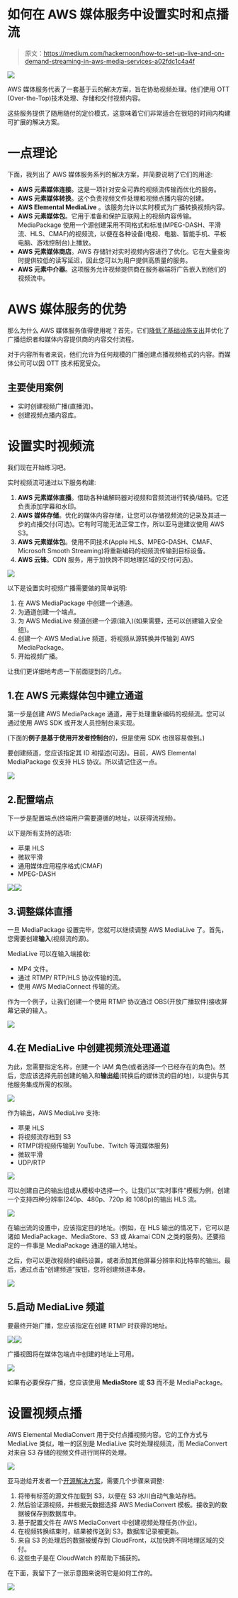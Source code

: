 # 如何在 AWS 媒体服务中设置实时和点播流

> 原文：<https://medium.com/hackernoon/how-to-set-up-live-and-on-demand-streaming-in-aws-media-services-a02fdc1c4a4f>

![](img/efcb5e5d235307202e8247cc49599bd8.png)

AWS 媒体服务代表了一套基于云的解决方案，旨在协助视频处理。他们使用 OTT (Over-the-Top)技术处理、存储和交付视频内容。

这些服务提供了随用随付的定价模式，这意味着它们非常适合在很短的时间内构建可扩展的解决方案。

# 一点理论

下面，我列出了 AWS 媒体服务系列的解决方案，并简要说明了它们的用途:

*   **AWS 元素媒体连接**。这是一项针对安全可靠的视频流传输而优化的服务。
*   **AWS 元素媒体转换**。这个负责视频文件处理和视频点播内容的创建。
*   **AWS Elemental MediaLive** 。该服务允许以实时模式为广播转换视频内容。
*   **AWS 元素媒体包**。它用于准备和保护互联网上的视频内容传输。MediaPackage 使用一个源创建采用不同格式和标准(MPEG-DASH、平滑流、HLS、CMAF)的视频流，以便在各种设备(电视、电脑、智能手机、平板电脑、游戏控制台)上播放。
*   **AWS 元素媒体商店**。AWS 存储针对实时视频内容进行了优化。它在大量查询时提供较低的读写延迟，因此您可以为用户提供高质量的服务。
*   **AWS 元素中介器**。这项服务允许视频提供商在服务器端将广告嵌入到他们的视频流中。

# AWS 媒体服务的优势

那么为什么 AWS 媒体服务值得使用呢？首先，它们[降低了基础设施支出](https://www.cleveroad.com/blog/how-to-use-aws-lambda-see-a-detailed-guide)并优化了广播组织者和媒体内容提供商的内容交付流程。

对于内容所有者来说，他们允许为任何规模的广播创建点播视频格式的内容。而媒体公司可以因 OTT 技术拓宽受众。

## 主要使用案例

*   实时创建视频广播(直播流)。
*   创建视频点播内容库。

# 设置实时视频流

我们现在开始练习吧。

实时视频流可通过以下服务构建:

1.  **AWS 元素媒体直播**。借助各种编解码器对视频和音频流进行转换/编码。它还负责添加字幕和水印。
2.  **AWS 媒体存储**。优化的媒体内容存储，让您可以存储视频流的记录及其进一步的点播交付(可选)。它有时可能无法正常工作，所以亚马逊建议使用 AWS S3。
3.  **AWS 元素媒体包**。使用不同技术(Apple HLS、MPEG-DASH、CMAF、Microsoft Smooth Streaming)将重新编码的视频流传输到目标设备。
4.  **AWS 云锋**。CDN 服务，用于加快跨不同地理区域的交付(可选)。

![](img/e7b3d2bd6e0765b251faeefd5b9ac768.png)

以下是设置实时视频广播需要做的简单说明:

1.  在 AWS MediaPackage 中创建一个通道。
2.  为通道创建一个端点。
3.  为 AWS MediaLive 频道创建一个源(输入)(如果需要，还可以创建输入安全组)。
4.  创建一个 AWS MediaLive 频道，将视频从源转换并传输到 AWS MediaPackage。
5.  开始视频广播。

让我们更详细地考虑一下前面提到的几点。

## 1.在 AWS 元素媒体包中建立通道

第一步是创建 AWS MediaPackage 通道，用于处理重新编码的视频流。您可以通过使用 AWS SDK 或开发人员控制台来实现。

(下面的**例子是基于使用开发者控制台**的，但是使用 SDK 也很容易做到。)

要创建频道，您应该指定其 ID 和描述(可选)。目前，AWS Elemental MediaPackage 仅支持 HLS 协议。所以请记住这一点。

![](img/cc10027d0ca3b9c3f372f19f25ddf361.png)

## 2.配置端点

下一步是配置端点(终端用户需要遵循的地址，以获得流视频)。

以下是所有支持的选项:

*   苹果 HLS
*   微软平滑
*   通用媒体应用程序格式(CMAF)
*   MPEG-DASH

![](img/7756063cb5622cc1b7ab32e1a73663cc.png)![](img/d0b1c20ca052536a84d07b1bb9da8dc1.png)

## 3.调整媒体直播

一旦 MediaPackage 设置完毕，您就可以继续调整 AWS MediaLive 了。首先，您需要创建**输入**(视频流的源)。

MediaLive 可以在输入端接收:

*   MP4 文件。
*   通过 RTMP/ RTP/HLS 协议传输的流。
*   使用 AWS MediaConnect 传输的流。

作为一个例子，让我们创建一个使用 RTMP 协议通过 OBS(开放广播软件)接收屏幕记录的输入。

![](img/6cdd6e0b4e39d09f3d2ad43c67c0238f.png)

## 4.在 MediaLive 中创建视频流处理通道

为此，您需要指定名称，创建一个 IAM 角色(或者选择一个已经存在的角色)。然后，您应该选择先前创建的输入和**输出组**(转换后的媒体流的目的地)，以提供与其他服务集成所需的权限。

![](img/63378c1eff060031a50a6abcfc90cee6.png)

作为输出，AWS MediaLive 支持:

*   苹果 HLS
*   将视频流存档到 S3
*   RTMP(将视频传输到 YouTube、Twitch 等流媒体服务)
*   微软平滑
*   UDP/RTP

![](img/eed02d78a6b42cd7bb4621a95ad2a65a.png)

可以创建自己的输出组或从模板中选择一个。让我们以“实时事件”模板为例，创建一个支持四种分辨率(240p、480p、720p 和 1080p)的输出 HLS 流。

![](img/3a8197e01d75c4352121855906cb25b3.png)

在输出流的设置中，应该指定目的地址。(例如，在 HLS 输出的情况下，它可以是诸如 MediaPackage、MediaStore、S3 或 Akamai CDN 之类的服务)。还要指定的一件事是 MediaPackage 通道的输入地址。

之后，你可以更改视频的编码设置，或者添加其他屏幕分辨率和比特率的输出。最后，通过点击“创建频道”按钮，您将创建频道本身。

![](img/5961630b5c281acbb4d172b36909dab0.png)

## 5.启动 MediaLive 频道

要最终开始广播，您应该指定在创建 RTMP 时获得的地址。

![](img/148459f0e25eaf673438f666849c86e9.png)![](img/e4056353cd6fd380412fb439658a5b45.png)

广播视图将在媒体包端点中创建的地址上可用。

![](img/13a5e7a8c2752cb61abb6278c56c4ed1.png)

如果有必要保存广播，您应该使用 **MediaStore** 或 **S3** 而不是 MediaPackage。

# 设置视频点播

AWS Elemental MediaConvert 用于交付点播视频内容。它的工作方式与 MediaLive 类似，唯一的区别是 MediaLive 实时处理视频流，而 MediaConvert 对来自 S3 存储的视频文件进行同样的处理。

![](img/324ff188efbc63a12c2a4c12040cd781.png)

亚马逊给开发者一个[开源解决方案](https://github.com/awslabs/video-on-demand-on-aws)，需要几个步骤来调整:

1.  将带有标签的源文件加载到 S3，以便在 S3 冰川自动气象站存档。
2.  然后验证源视频，并根据元数据选择 AWS MediaConvert 模板。接收到的数据被保存到数据库中。
3.  基于配置文件在 AWS MediaConvert 中创建视频处理任务(作业)。
4.  在视频转换结束时，结果被传送到 S3，数据库记录被更新。
5.  来自 S3 的处理后的数据被缓存到 CloudFront，以加快跨不同地理区域的交付。
6.  这些虫子是在 CloudWatch 的帮助下捕获的。

在下面，我留下了一张示意图来说明它是如何工作的。

![](img/2796a9c2a27b7f93d5216372005b925d.png)
